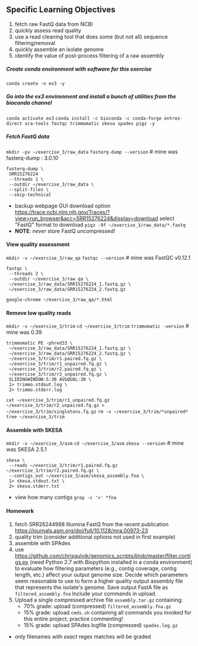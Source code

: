 ## Specific Learning Objectives
1. fetch raw FastQ data from NCBI
1. quickly assess read quality
1. use a read cleaning tool that does some (but not all) sequence filtering/removal
1. quickly assemble an isolate genome
1. identify the value of post-process filtering of a raw assembly


##### Create conda environment with software for this exercise
`conda create -n ex3 -y`


##### Go into the ex3 environment and install a bunch of utilities from the bioconda channel
`conda activate ex3`
`conda install -c bioconda -c conda-forge entrez-direct sra-tools fastqc trimmomatic skesa spades pigz -y`


##### Fetch FastQ data
`mkdir -pv ~/exercise_3/raw_data`
`fasterq-dump --version` # mine was fasterq-dump : 3.0.10
```
fasterq-dump \
 SRR15276224 
 --threads 1 \
 --outdir ~/exercise_3/raw_data \
 --split-files \
 --skip-technical
```
- backup webpage GUI download option https://trace.ncbi.nlm.nih.gov/Traces/?view=run_browser&acc=SRR15276224&display=download select "FastQ" format to download
`pigz -9f ~/exercise_3/raw_data/*.fastq`
- **NOTE**: *never* store FastQ uncompressed!


#### View quality assessment
`mkdir -v ~/exercise_3/raw_qa`
`fastqc --version` # mine was FastQC v0.12.1
```
fastqc \
 --threads 2 \
 --outdir ~/exercise_3/raw_qa \
 ~/exercise_3/raw_data/SRR15276224_1.fastq.gz \
 ~/exercise_3/raw_data/SRR15276224_2.fastq.gz
```
`google-chrome ~/exercise_3/raw_qa/*.html`


#### Remove low quality reads
`mkdir -v ~/exercise_3/trim`
`cd ~/exercise_3/trim`
`trimmomatic -version` # mine was 0.39
```
trimmomatic PE -phred33 \
 ~/exercise_3/raw_data/SRR15276224_1.fastq.gz \
 ~/exercise_3/raw_data/SRR15276224_2.fastq.gz \
 ~/exercise_3/trim/r1.paired.fq.gz \
 ~/exercise_3/trim/r1_unpaired.fq.gz \
 ~/exercise_3/trim/r2.paired.fq.gz \
 ~/exercise_3/trim/r2_unpaired.fq.gz \
 SLIDINGWINDOW:5:30 AVGQUAL:30 \
 1> trimmo.stdout.log \
 2> trimmo.stderr.log
```
`cat ~/exercise_3/trim/r1_unpaired.fq.gz ~/exercise_3/trim/r2_unpaired.fq.gz > ~/exercise_3/trim/singletons.fq.gz`
`rm -v ~/exercise_3/trim/*unpaired*`
`tree ~/exercise_3/trim`


#### Assemble with SKESA
`mkdir -v ~/exercise_3/asm`
`cd ~/exercise_3/asm`
`skesa --version` # mine was SKESA 2.5.1
```
skesa \
 --reads ~/exercise_3/trim/r1.paired.fq.gz ~/exercise_3/trim/r2.paired.fq.gz \
 --contigs_out ~/exercise_3/asm/skesa_assembly.fna \
 1> skesa.stdout.txt \
 2> skesa.stderr.txt
 ```
- view how many contigs
`grep -c '>' *fna`


#### Homework
1. fetch SRR26244988 Illumina FastQ from the recent publication https://journals.asm.org/doi/full/10.1128/mra.00973-23
1. quality trim (consider additional options not used in first example)
1. assemble with SPAdes
1. use https://github.com/chrisgulvik/genomics_scripts/blob/master/filter.contigs.py (need Python 2.7 with Biopython installed in a conda environment) to evaluate how filtering parameters (e.g., contig coverage, contig length, etc.) affect your output genome size. Decide which parameters seem reasonable to use to form a higher quality output assembly file that represents the isolate's genome. Save output FastA file as `filtered_assembly.fna` Include your commands in upload.
1. Upload a single compressed archive file `assembly.tar.gz` containing:
    - 70% grade:  upload (compressed) `filtered_assembly.fna.gz`
    - 15% grade:  upload `cmds.sh` containing all commands you invoked for this entire project; practice commenting!
    - 15% grade:  upload SPAdes logfile (compressed) `spades.log.gz`
- only filenames with *exact* regex matches will be graded
